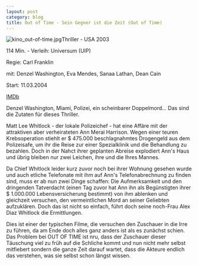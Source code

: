 ```yaml
---
layout: post
category: blog
title: Out of Time - Sein Gegner ist die Zeit (Out of Time)
---
```


![kino_out-of-time.jpg](/images-blog/old-blogs/kino_out-of-time.jpg)Thriller - USA 2003

114 Min. - Verleih: Universum (UIP)

Regie: Carl Franklin

mit: Denzel Washington, Eva Mendes, Sanaa Lathan, Dean Cain

Start: 11.03.2004

[IMDb](http://german.imdb.com/title/tt0313443/)

Denzel Washington, Miami, Polizei, ein scheinbarer Doppelmord... Das sind die Zutaten f&uuml;r dieses Thriller.

Matt Lee Whitlock - der lokale Polizeichef - hat eine Aff&auml;re mit der attraktiven aber verheirateten Ann Merai Harrison. Wegen einer teuren Krebsoperation stiehlt er $ 475.000 beschlagnahmtes Drogengeld aus dem Polizeisafe, um ihr die Reise zur einer Spezialklinik und die Behandlung zu bezahlen. Doch in der Nahct ihrer geplanten Abreise explodiert Ann's Haus und
&uuml;brig bleiben nur zwei Leichen, ihre und die Ihres Mannes.

Da Chief Whitlock leider kurz zuvor noch bei ihrer Wohnung gesehen wurde und auch etliche Telefonate mit ihm auf Ann's Telefonabrechnung zu finden sind, muss er ab nun zwei Dinge schaffen: Die Aufmerksamkeit und den dringenden Tatverdacht (einen Tag zuvor hat Ann ihn als Beg&uuml;nstigten ihrer $ 1.000.000 Lebensversicherung bestimmt) von ihm ablenken und gleichzeit versuchen, den vermeintlichen Mord an seiner Geliebten aufzukl&auml;ren. Doch das ist nicht so einfach, f&uuml;hrt doch seine noch-Frau Alex Diaz Whitlock die Ermittlungen.

Dies ist einer der typischen Filme, die versuchen den Zuschauer in die Irre zu f&uuml;hren, da am Ende doch alles ganz anders ist als es zun&auml;chst schien. Das Problem bei OUT OF TIME ist nru, dass der Zuschauer dieser T&auml;uschung viel zu fr&uuml;h auf die Schliche kommt und nun nicht mehr selbst mitfiebert sondern die ganze Zeit darauf wartet, dass die Akteure endlich das verstehen, was sie selbst schon l&auml;ngst wissen.

